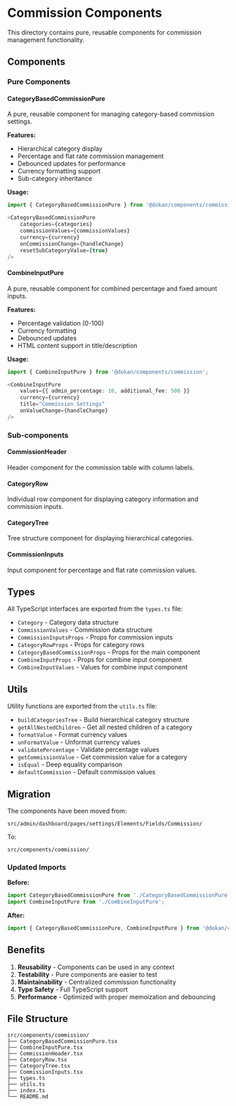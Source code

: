 # Commission Components

This directory contains pure, reusable components for commission management functionality.

## Components

### Pure Components

#### CategoryBasedCommissionPure
A pure, reusable component for managing category-based commission settings.

**Features:**
- Hierarchical category display
- Percentage and flat rate commission management
- Debounced updates for performance
- Currency formatting support
- Sub-category inheritance

**Usage:**
```typescript
import { CategoryBasedCommissionPure } from '@dokan/components/commission';

<CategoryBasedCommissionPure
    categories={categories}
    commissionValues={commissionValues}
    currency={currency}
    onCommissionChange={handleChange}
    resetSubCategoryValue={true}
/>
```

#### CombineInputPure
A pure, reusable component for combined percentage and fixed amount inputs.

**Features:**
- Percentage validation (0-100)
- Currency formatting
- Debounced updates
- HTML content support in title/description

**Usage:**
```typescript
import { CombineInputPure } from '@dokan/components/commission';

<CombineInputPure
    values={{ admin_percentage: 10, additional_fee: 500 }}
    currency={currency}
    title="Commission Settings"
    onValueChange={handleChange}
/>
```

### Sub-components

#### CommissionHeader
Header component for the commission table with column labels.

#### CategoryRow
Individual row component for displaying category information and commission inputs.

#### CategoryTree
Tree structure component for displaying hierarchical categories.

#### CommissionInputs
Input component for percentage and flat rate commission values.

## Types

All TypeScript interfaces are exported from the `types.ts` file:

- `Category` - Category data structure
- `CommissionValues` - Commission data structure
- `CommissionInputsProps` - Props for commission inputs
- `CategoryRowProps` - Props for category rows
- `CategoryBasedCommissionProps` - Props for the main component
- `CombineInputProps` - Props for combine input component
- `CombineInputValues` - Values for combine input component

## Utils

Utility functions are exported from the `utils.ts` file:

- `buildCategoriesTree` - Build hierarchical category structure
- `getAllNestedChildren` - Get all nested children of a category
- `formatValue` - Format currency values
- `unFormatValue` - Unformat currency values
- `validatePercentage` - Validate percentage values
- `getCommissionValue` - Get commission value for a category
- `isEqual` - Deep equality comparison
- `defaultCommission` - Default commission values

## Migration

The components have been moved from:
```
src/admin/dashboard/pages/settings/Elements/Fields/Commission/
```

To:
```
src/components/commission/
```

### Updated Imports

**Before:**
```typescript
import CategoryBasedCommissionPure from './CategoryBasedCommissionPure';
import CombineInputPure from './CombineInputPure';
```

**After:**
```typescript
import { CategoryBasedCommissionPure, CombineInputPure } from '@dokan/components/commission';
```

## Benefits

1. **Reusability** - Components can be used in any context
2. **Testability** - Pure components are easier to test
3. **Maintainability** - Centralized commission functionality
4. **Type Safety** - Full TypeScript support
5. **Performance** - Optimized with proper memoization and debouncing

## File Structure

```
src/components/commission/
├── CategoryBasedCommissionPure.tsx
├── CombineInputPure.tsx
├── CommissionHeader.tsx
├── CategoryRow.tsx
├── CategoryTree.tsx
├── CommissionInputs.tsx
├── types.ts
├── utils.ts
├── index.ts
└── README.md
```
